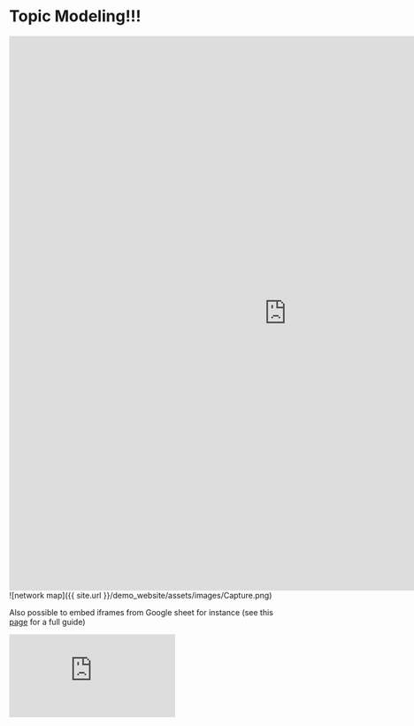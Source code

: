 # Topic Modeling!!! 

<iframe src="https://documents.cortext.net/5f28/5f285fb4a1170caa42d410ec2d906cf9/52329/vislda.html" frameborder="0" style="overflow:hidden;border:1px solid #DDDDDD;" width="1000" height="1000" allowfullscreen></iframe>
![network map]({{ site.url }}/demo_website/assets/images/Capture.png)



Also possible to embed iframes from Google sheet for instance (see this [page](https://www.datavizforall.org/embed/iframe-github/) for a full guide)


<iframe width="300" height="150" seamless frameborder="0" scrolling="no" src="https://docs.google.com/spreadsheets/d/e/2PACX-1vRIfbypmECTCJl92Y_6YJh1CLUfdiUIEWtrbK7jLt1uQoy8t1W5JZz-NjP8nciUS2ByLUjJpxcsmDKN/pubchart?oid=1939677787&amp;format=interactive"></iframe>
